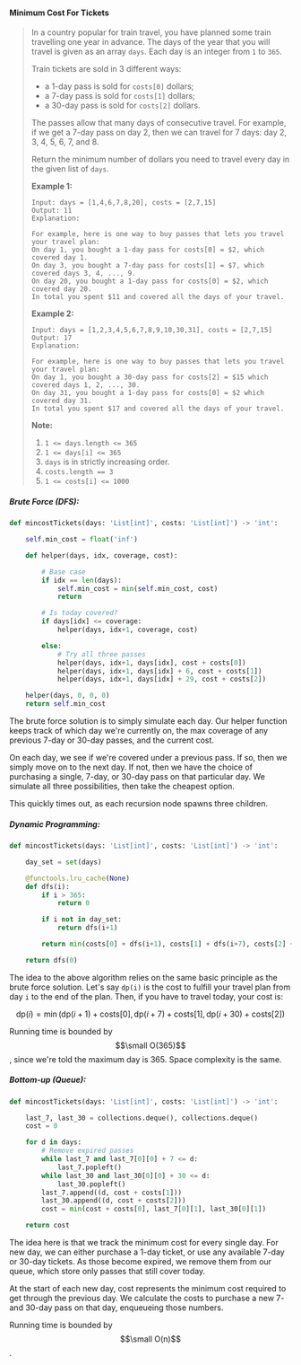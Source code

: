 #### Minimum Cost For Tickets

> In a country popular for train travel, you have planned some train travelling one year in advance.  The days of the year that you will travel is given as an array `days`.  Each day is an integer from `1` to `365`.
>
> Train tickets are sold in 3 different ways:
>
> * a 1-day pass is sold for `costs[0]` dollars;
> * a 7-day pass is sold for `costs[1]` dollars;
> * a 30-day pass is sold for `costs[2]` dollars.
>
> The passes allow that many days of consecutive travel.  For example, if we get a 7-day pass on day 2, then we can travel for 7 days: day 2, 3, 4, 5, 6, 7, and 8.
>
> Return the minimum number of dollars you need to travel every day in the given list of `days`.
>
> **Example 1:**
>
> ```
> Input: days = [1,4,6,7,8,20], costs = [2,7,15]
> Output: 11
> Explanation: 
>
> For example, here is one way to buy passes that lets you travel your travel plan:
> On day 1, you bought a 1-day pass for costs[0] = $2, which covered day 1.
> On day 3, you bought a 7-day pass for costs[1] = $7, which covered days 3, 4, ..., 9.
> On day 20, you bought a 1-day pass for costs[0] = $2, which covered day 20.
> In total you spent $11 and covered all the days of your travel.
> ```
>
> **Example 2:**
>
> ```
> Input: days = [1,2,3,4,5,6,7,8,9,10,30,31], costs = [2,7,15]
> Output: 17
> Explanation: 
>
> For example, here is one way to buy passes that lets you travel your travel plan:
> On day 1, you bought a 30-day pass for costs[2] = $15 which covered days 1, 2, ..., 30.
> On day 31, you bought a 1-day pass for costs[0] = $2 which covered day 31.
> In total you spent $17 and covered all the days of your travel.
> ```
>
> **Note:**
>
> 1. `1 <= days.length <= 365`
> 2. `1 <= days[i] <= 365`
> 3. `days` is in strictly increasing order.
> 4. `costs.length == 3`
> 5. `1 <= costs[i] <= 1000`

##### Brute Force \(DFS\):

```py
def mincostTickets(days: 'List[int]', costs: 'List[int]') -> 'int':

    self.min_cost = float('inf')

    def helper(days, idx, coverage, cost):

        # Base case
        if idx == len(days):
            self.min_cost = min(self.min_cost, cost)
            return

        # Is today covered?
        if days[idx] <= coverage:
            helper(days, idx+1, coverage, cost)

        else:
            # Try all three passes
            helper(days, idx+1, days[idx], cost + costs[0])
            helper(days, idx+1, days[idx] + 6, cost + costs[1])
            helper(days, idx+1, days[idx] + 29, cost + costs[2])

    helper(days, 0, 0, 0)
    return self.min_cost
```

The brute force solution is to simply simulate each day. Our helper function keeps track of which day we're currently on, the max coverage of any previous 7-day or 30-day passes, and the current cost.

On each day, we see if we're covered under a previous pass. If so, then we simply move on to the next day. If not, then we have the choice of purchasing a single, 7-day, or 30-day pass on that particular day. We simulate all three possibilities, then take the cheapest option.

This quickly times out, as each recursion node spawns three children.

##### Dynamic Programming:

```py
def mincostTickets(days: 'List[int]', costs: 'List[int]') -> 'int':

    day_set = set(days)

    @functools.lru_cache(None)
    def dfs(i):
        if i > 365:
            return 0

        if i not in day_set:
            return dfs(i+1)

        return min(costs[0] + dfs(i+1), costs[1] + dfs(i+7), costs[2] + dfs(i + 30))

    return dfs(0)
```

The idea to the above algorithm relies on the same basic principle as the brute force solution.  Let's say `dp(i)` is the cost to fulfill your travel plan from day `i` to the end of the plan. Then, if you have to travel today, your cost is:

$$\text{dp}(i) = \min(\text{dp}(i+1) + \text{costs}[0], \text{dp}(i+7) + \text{costs}[1], \text{dp}(i+30) + \text{costs}[2])$$

Running time is bounded by $$\small O(365)$$, since we're told the maximum day is 365. Space complexity is the same.

##### Bottom-up \(Queue\):

```py
def mincostTickets(days: 'List[int]', costs: 'List[int]') -> 'int':

    last_7, last_30 = collections.deque(), collections.deque()
    cost = 0

    for d in days:
        # Remove expired passes
        while last_7 and last_7[0][0] + 7 <= d:
            last_7.popleft()
        while last_30 and last_30[0][0] + 30 <= d:
            last_30.popleft()
        last_7.append((d, cost + costs[1]))
        last_30.append((d, cost + costs[2]))
        cost = min(cost + costs[0], last_7[0][1], last_30[0][1])

    return cost
```

The idea here is that we track the minimum cost for every single day. For new day, we can either purchase a 1-day ticket, or use any available 7-day or 30-day tickets. As those become expired, we remove them from our queue, which store only passes that still cover today.

At the start of each new day, cost represents the minimum cost required to get through the previous day. We calculate the costs to purchase a new 7- and 30-day pass on that day, enqueueing those numbers.

Running time is bounded by $$\small O(n)$$.

